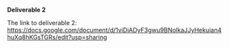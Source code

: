 **Deliverable 2**

The link to deliverable 2:
https://docs.google.com/document/d/1viDiADyF3gwu9BNolkaJJyHekuian4huXq8hKGsTGRs/edit?usp=sharing
